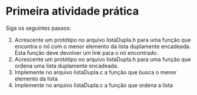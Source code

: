 # Primeira atividade prática

Siga os seguintes passos:

1. Acrescente um protótipo no arquivo listaDupla.h para uma função que encontra o nó com o menor elemento da lista duplamente encadeada. Esta função deve devolver um link para o nó encontrado. 
2. Acrescente um protótipo no arquivo listaDupla.h para uma função que ordena uma lista duplamente encadeada.
3. Implemente no arquivo listaDupla.c a função que busca o menor elemento da lista.
4. Implemente no arquivo listaDupla.c a função que ordena a lista 



